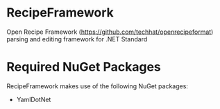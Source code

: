 # RecipeFramework
Open Recipe Framework (https://github.com/techhat/openrecipeformat) parsing and editing framework for .NET Standard

# Required NuGet Packages
RecipeFramework makes use of the following NuGet packages:

* YamlDotNet

